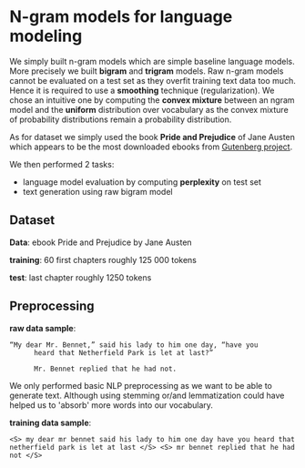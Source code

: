 # N-gram models for language modeling

We simply built n-gram models which are simple baseline language models. More precisely we built **bigram** and **trigram** models. Raw n-gram models cannot be evaluated on a test set as they overfit training text data too much. Hence it is required to use a **smoothing** technique (regularization). We chose an intuitive one by computing the **convex mixture** between an ngram model and the **uniform** distribution over vocabulary as the convex mixture of probability distributions remain a probability distribution.

As for dataset we simply used the book **Pride and Prejudice** of Jane Austen which appears to be the most downloaded ebooks from [Gutenberg project](https://www.gutenberg.org/ebooks/search/%3Fsort_order%3Ddownloads). 

We then performed 2 tasks:
  - language model evaluation by computing **perplexity** on test set
  - text generation using raw bigram model

## Dataset

**Data**: ebook Pride and Prejudice by Jane Austen

**training**: 60 first chapters roughly 125 000 tokens

**test**: last chapter roughly 1250 tokens

## Preprocessing

**raw data sample**:
```
“My dear Mr. Bennet,” said his lady to him one day, “have you
      heard that Netherfield Park is let at last?”

      Mr. Bennet replied that he had not.
```

We only performed basic NLP preprocessing as we want to be able to generate text. Although using stemming or/and lemmatization could have helped us to 'absorb' more words into our vocabulary.

**training data sample**:
```
<S> my dear mr bennet said his lady to him one day have you heard that netherfield park is let at last </S> <S> mr bennet replied that he had not </S>
```

